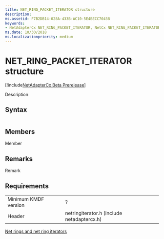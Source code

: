```yaml
---
title: NET_RING_PACKET_ITERATOR structure
description: 
ms.assetid: F7B2DB14-028A-433B-AC10-5E4BECC70438
keywords:
- NetAdapterCx NET_RING_PACKET_ITERATOR, NetCx NET_RING_PACKET_ITERATOR
ms.date: 10/30/2018
ms.localizationpriority: medium
---
```


# NET_RING_PACKET_ITERATOR structure

[!include[NetAdapterCx Beta Prerelease](../netcx-beta-prerelease.md)]

Description

## Syntax

```cpp

```

## Members

Member

## Remarks

Remark

## Requirements

|  |  |
| --- | --- |
| Minimum KMDF version | ? |
| Header | netringiterator.h (include netadaptercx.h) |

[Net rings and net ring iterators](net-rings-and-net-ring-iterators.md)